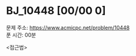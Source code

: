 # BJ_10448 [00/00  0] </br>
문제 주소: https://www.acmicpc.net/problem/10448 </br>
푼 시간: 00분 </br>

<접근법>
```

```


```java

```